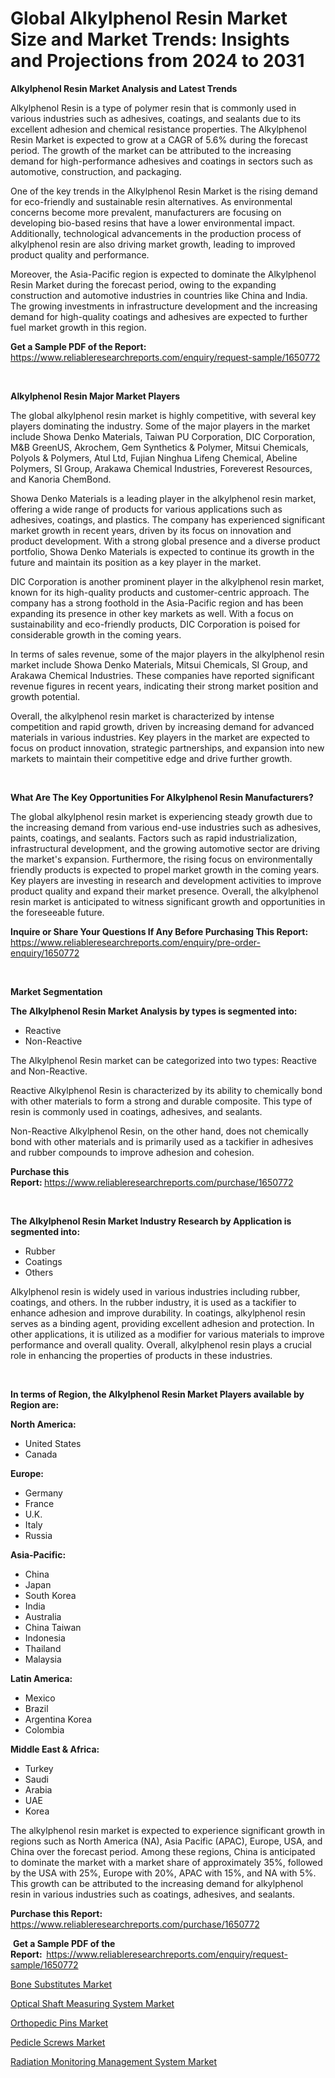 <p><h1>Global Alkylphenol Resin Market Size and Market Trends: Insights and Projections from 2024 to 2031</h1></p><p><strong>Alkylphenol Resin Market Analysis and Latest Trends</strong></p>
<p><p>Alkylphenol Resin is a type of polymer resin that is commonly used in various industries such as adhesives, coatings, and sealants due to its excellent adhesion and chemical resistance properties. The Alkylphenol Resin Market is expected to grow at a CAGR of 5.6% during the forecast period. The growth of the market can be attributed to the increasing demand for high-performance adhesives and coatings in sectors such as automotive, construction, and packaging.</p><p>One of the key trends in the Alkylphenol Resin Market is the rising demand for eco-friendly and sustainable resin alternatives. As environmental concerns become more prevalent, manufacturers are focusing on developing bio-based resins that have a lower environmental impact. Additionally, technological advancements in the production process of alkylphenol resin are also driving market growth, leading to improved product quality and performance.</p><p>Moreover, the Asia-Pacific region is expected to dominate the Alkylphenol Resin Market during the forecast period, owing to the expanding construction and automotive industries in countries like China and India. The growing investments in infrastructure development and the increasing demand for high-quality coatings and adhesives are expected to further fuel market growth in this region.</p></p>
<p><strong>Get a Sample PDF of the Report:&nbsp;</strong> <a href="https://www.reliableresearchreports.com/enquiry/request-sample/1650772">https://www.reliableresearchreports.com/enquiry/request-sample/1650772</a></p>
<p>&nbsp;</p>
<p><strong>Alkylphenol Resin Major Market Players</strong></p>
<p><p>The global alkylphenol resin market is highly competitive, with several key players dominating the industry. Some of the major players in the market include Showa Denko Materials, Taiwan PU Corporation, DIC Corporation, M&B GreenUS, Akrochem, Gem Synthetics & Polymer, Mitsui Chemicals, Polyols & Polymers, Atul Ltd, Fujian Ninghua Lifeng Chemical, Abeline Polymers, SI Group, Arakawa Chemical Industries, Foreverest Resources, and Kanoria ChemBond.</p><p>Showa Denko Materials is a leading player in the alkylphenol resin market, offering a wide range of products for various applications such as adhesives, coatings, and plastics. The company has experienced significant market growth in recent years, driven by its focus on innovation and product development. With a strong global presence and a diverse product portfolio, Showa Denko Materials is expected to continue its growth in the future and maintain its position as a key player in the market.</p><p>DIC Corporation is another prominent player in the alkylphenol resin market, known for its high-quality products and customer-centric approach. The company has a strong foothold in the Asia-Pacific region and has been expanding its presence in other key markets as well. With a focus on sustainability and eco-friendly products, DIC Corporation is poised for considerable growth in the coming years.</p><p>In terms of sales revenue, some of the major players in the alkylphenol resin market include Showa Denko Materials, Mitsui Chemicals, SI Group, and Arakawa Chemical Industries. These companies have reported significant revenue figures in recent years, indicating their strong market position and growth potential.</p><p>Overall, the alkylphenol resin market is characterized by intense competition and rapid growth, driven by increasing demand for advanced materials in various industries. Key players in the market are expected to focus on product innovation, strategic partnerships, and expansion into new markets to maintain their competitive edge and drive further growth.</p></p>
<p>&nbsp;</p>
<p><strong>What Are The Key Opportunities For Alkylphenol Resin Manufacturers?</strong></p>
<p><p>The global alkylphenol resin market is experiencing steady growth due to the increasing demand from various end-use industries such as adhesives, paints, coatings, and sealants. Factors such as rapid industrialization, infrastructural development, and the growing automotive sector are driving the market's expansion. Furthermore, the rising focus on environmentally friendly products is expected to propel market growth in the coming years. Key players are investing in research and development activities to improve product quality and expand their market presence. Overall, the alkylphenol resin market is anticipated to witness significant growth and opportunities in the foreseeable future.</p></p>
<p><strong>Inquire or Share Your Questions If Any Before Purchasing This Report:</strong> <a href="https://www.reliableresearchreports.com/enquiry/pre-order-enquiry/1650772">https://www.reliableresearchreports.com/enquiry/pre-order-enquiry/1650772</a></p>
<p>&nbsp;</p>
<p><strong>Market Segmentation</strong></p>
<p><strong>The Alkylphenol Resin Market Analysis by types is segmented into:</strong></p>
<p><ul><li>Reactive</li><li>Non-Reactive</li></ul></p>
<p><p>The Alkylphenol Resin market can be categorized into two types: Reactive and Non-Reactive. </p><p>Reactive Alkylphenol Resin is characterized by its ability to chemically bond with other materials to form a strong and durable composite. This type of resin is commonly used in coatings, adhesives, and sealants. </p><p>Non-Reactive Alkylphenol Resin, on the other hand, does not chemically bond with other materials and is primarily used as a tackifier in adhesives and rubber compounds to improve adhesion and cohesion.</p></p>
<p><strong>Purchase this Report:&nbsp;</strong><a href="https://www.reliableresearchreports.com/purchase/1650772">https://www.reliableresearchreports.com/purchase/1650772</a></p>
<p>&nbsp;</p>
<p><strong>The Alkylphenol Resin Market Industry Research by Application is segmented into:</strong></p>
<p><ul><li>Rubber</li><li>Coatings</li><li>Others</li></ul></p>
<p><p>Alkylphenol resin is widely used in various industries including rubber, coatings, and others. In the rubber industry, it is used as a tackifier to enhance adhesion and improve durability. In coatings, alkylphenol resin serves as a binding agent, providing excellent adhesion and protection. In other applications, it is utilized as a modifier for various materials to improve performance and overall quality. Overall, alkylphenol resin plays a crucial role in enhancing the properties of products in these industries.</p></p>
<p>&nbsp;</p>
<p><strong>In terms of Region, the Alkylphenol Resin Market Players available by Region are:</strong></p>
<p>
    <p> <strong> North America: </strong>
        <ul>
            <li>United States</li>
            <li>Canada</li>
        </ul>
        </p> 
    <p> <strong> Europe: </strong>
        <ul>
            <li>Germany</li>
            <li>France</li>
            <li>U.K.</li>
            <li>Italy</li>
            <li>Russia</li>
        </ul>
        </p> 
    <p> <strong> Asia-Pacific: </strong>
        <ul>
            <li>China</li>
            <li>Japan</li>
            <li>South Korea</li>
            <li>India</li>
            <li>Australia</li>
            <li>China Taiwan</li>
            <li>Indonesia</li>
            <li>Thailand</li>
            <li>Malaysia</li>
        </ul>
        </p> 
    <p> <strong> Latin America: </strong>
        <ul>
            <li>Mexico</li>
            <li>Brazil</li>
            <li>Argentina Korea</li>
            <li>Colombia</li>
        </ul>
        </p> 
    <p> <strong> Middle East & Africa: </strong>
        <ul>
            <li>Turkey</li>
            <li>Saudi</li>
            <li>Arabia</li>
            <li>UAE</li>
            <li>Korea</li>
        </ul>
    </p>
    </p>
<p><p>The alkylphenol resin market is expected to experience significant growth in regions such as North America (NA), Asia Pacific (APAC), Europe, USA, and China over the forecast period. Among these regions, China is anticipated to dominate the market with a market share of approximately 35%, followed by the USA with 25%, Europe with 20%, APAC with 15%, and NA with 5%. This growth can be attributed to the increasing demand for alkylphenol resin in various industries such as coatings, adhesives, and sealants.</p></p>
<p><strong>Purchase this Report: </strong><a href="https://www.reliableresearchreports.com/purchase/1650772">https://www.reliableresearchreports.com/purchase/1650772</a></p>
<p>&nbsp;<strong>Get a Sample PDF of the Report:&nbsp;&nbsp;</strong><a href="https://www.reliableresearchreports.com/enquiry/request-sample/1650772">https://www.reliableresearchreports.com/enquiry/request-sample/1650772</a></p>
<p><strong></strong></p>
<p><p><a href="https://medium.com/@judithhoffman05/bone-substitutes-market-the-key-to-successful-business-strategy-forecast-till-2031-b18df7cdd9a1">Bone Substitutes Market</a></p><p><a href="https://github.com/rahu1506/Market-Research-Report-List-2/blob/main/optical-shaft-measuring-system-market.md">Optical Shaft Measuring System Market</a></p><p><a href="https://medium.com/@judithhoffman05/orthopedic-pins-market-share-evolution-and-market-growth-trends-2024-2031-88441048bfeb">Orthopedic Pins Market</a></p><p><a href="https://medium.com/@judithhoffman05/pedicle-screws-market-size-cagr-trends-2024-2030-8cebc8c052b7">Pedicle Screws Market</a></p><p><a href="https://github.com/juniordelafrance/Market-Research-Report-List-1/blob/main/radiation-monitoring-management-system-market.md">Radiation Monitoring Management System Market</a></p></p>